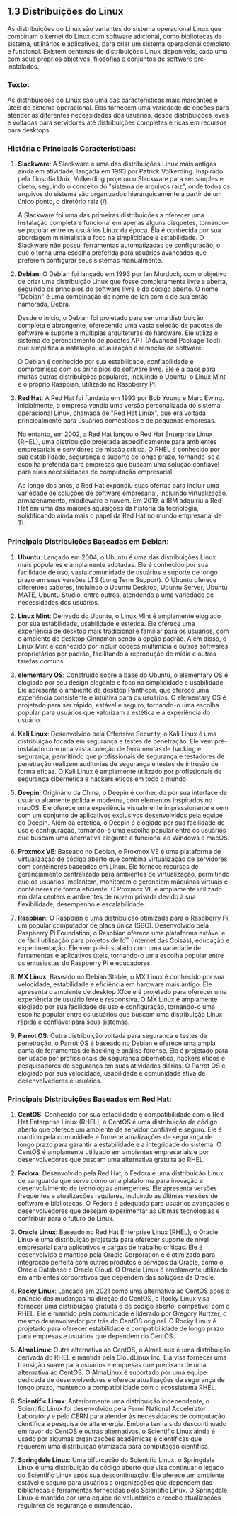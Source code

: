 ## 1.3 Distribuições do Linux

As distribuições do Linux são variantes do sistema operacional Linux que combinam o kernel do Linux com software adicional, como bibliotecas de sistema, utilitários e aplicativos, para criar um sistema operacional completo e funcional. Existem centenas de distribuições Linux disponíveis, cada uma com seus próprios objetivos, filosofias e conjuntos de software pré-instalados.

### Texto:

As distribuições do Linux são uma das características mais marcantes e úteis do sistema operacional. Elas fornecem uma variedade de opções para atender às diferentes necessidades dos usuários, desde distribuições leves e voltadas para servidores até distribuições completas e ricas em recursos para desktops.

### História e Principais Características:

1. **Slackware**:
   A Slackware é uma das distribuições Linux mais antigas ainda em atividade, lançada em 1993 por Patrick Volkerding. Inspirado pela filosofia Unix, Volkerding projetou o Slackware para ser simples e direto, seguindo o conceito do "sistema de arquivos raiz", onde todos os arquivos do sistema são organizados hierarquicamente a partir de um único ponto, o diretório raiz (/).

   A Slackware foi uma das primeiras distribuições a oferecer uma instalação completa e funcional em apenas alguns disquetes, tornando-se popular entre os usuários Linux da época. Ela é conhecida por sua abordagem minimalista e foco na simplicidade e estabilidade. O Slackware não possui ferramentas automatizadas de configuração, o que o torna uma escolha preferida para usuários avançados que preferem configurar seus sistemas manualmente.

2. **Debian**:
   O Debian foi lançado em 1993 por Ian Murdock, com o objetivo de criar uma distribuição Linux que fosse completamente livre e aberta, seguindo os princípios do software livre e do código aberto. O nome "Debian" é uma combinação do nome de Ian com o de sua então namorada, Debra.

   Desde o início, o Debian foi projetado para ser uma distribuição completa e abrangente, oferecendo uma vasta seleção de pacotes de software e suporte a múltiplas arquiteturas de hardware. Ele utiliza o sistema de gerenciamento de pacotes APT (Advanced Package Tool), que simplifica a instalação, atualização e remoção de software.

   O Debian é conhecido por sua estabilidade, confiabilidade e compromisso com os princípios do software livre. Ele é a base para muitas outras distribuições populares, incluindo o Ubuntu, o Linux Mint e o próprio Raspbian, utilizado no Raspberry Pi.

3. **Red Hat**:
   A Red Hat foi fundada em 1993 por Bob Young e Marc Ewing. Inicialmente, a empresa vendia uma versão personalizada do sistema operacional Linux, chamada de "Red Hat Linux", que era voltada principalmente para usuários domésticos e de pequenas empresas.

   No entanto, em 2002, a Red Hat lançou o Red Hat Enterprise Linux (RHEL), uma distribuição projetada especificamente para ambientes empresariais e servidores de missão crítica. O RHEL é conhecido por sua estabilidade, segurança e suporte de longo prazo, tornando-se a escolha preferida para empresas que buscam uma solução confiável para suas necessidades de computação empresarial.

   Ao longo dos anos, a Red Hat expandiu suas ofertas para incluir uma variedade de soluções de software empresarial, incluindo virtualização, armazenamento, middleware e nuvem. Em 2019, a IBM adquiriu a Red Hat em uma das maiores aquisições da história da tecnologia, solidificando ainda mais o papel da Red Hat no mundo empresarial de TI.

### Principais Distribuições Baseadas em Debian:

1. **Ubuntu**: Lançado em 2004, o Ubuntu é uma das distribuições Linux mais populares e amplamente adotadas. Ele é conhecido por sua facilidade de uso, vasta comunidade de usuários e suporte de longo prazo em suas versões LTS (Long Term Support). O Ubuntu oferece diferentes sabores, incluindo o Ubuntu Desktop, Ubuntu Server, Ubuntu MATE, Ubuntu Studio, entre outros, atendendo a uma variedade de necessidades dos usuários.

2. **Linux Mint**: Derivado do Ubuntu, o Linux Mint é amplamente elogiado por sua estabilidade, usabilidade e estética. Ele oferece uma experiência de desktop mais tradicional e familiar para os usuários, com o ambiente de desktop Cinnamon sendo a opção padrão. Além disso, o Linux Mint é conhecido por incluir codecs multimídia e outros softwares proprietários por padrão, facilitando a reprodução de mídia e outras tarefas comuns.

3. **elementary OS**: Construído sobre a base do Ubuntu, o elementary OS é elogiado por seu design elegante e foco na simplicidade e usabilidade. Ele apresenta o ambiente de desktop Pantheon, que oferece uma experiência consistente e intuitiva para os usuários. O elementary OS é projetado para ser rápido, estável e seguro, tornando-o uma escolha popular para usuários que valorizam a estética e a experiência do usuário.

4. **Kali Linux**: Desenvolvido pela Offensive Security, o Kali Linux é uma distribuição focada em segurança e testes de penetração. Ele vem pré-instalado com uma vasta coleção de ferramentas de hacking e segurança, permitindo que profissionais de segurança e testadores de penetração realizem auditorias de segurança e testes de intrusão de forma eficaz. O Kali Linux é amplamente utilizado por profissionais de segurança cibernética e hackers éticos em todo o mundo.

5. **Deepin**: Originário da China, o Deepin é conhecido por sua interface de usuário altamente polida e moderna, com elementos inspirados no macOS. Ele oferece uma experiência visualmente impressionante e vem com um conjunto de aplicativos exclusivos desenvolvidos pela equipe do Deepin. Além da estética, o Deepin é elogiado por sua facilidade de uso e configuração, tornando-o uma escolha popular entre os usuários que buscam uma alternativa elegante e funcional ao Windows e macOS.

6. **Proxmox VE**: Baseado no Debian, o Proxmox VE é uma plataforma de virtualização de código aberto que combina virtualização de servidores com contêineres baseados em Linux. Ele fornece recursos de gerenciamento centralizado para ambientes de virtualização, permitindo que os usuários implantem, monitorem e gerenciem máquinas virtuais e contêineres de forma eficiente. O Proxmox VE é amplamente utilizado em data centers e ambientes de nuvem privada devido à sua flexibilidade, desempenho e escalabilidade.

7. **Raspbian**: O Raspbian é uma distribuição otimizada para o Raspberry Pi, um popular computador de placa única (SBC). Desenvolvido pela Raspberry Pi Foundation, o Raspbian oferece uma plataforma estável e de fácil utilização para projetos de IoT (Internet das Coisas), educação e experimentação. Ele vem pré-instalado com uma variedade de ferramentas e aplicativos úteis, tornando-o uma escolha popular entre os entusiastas do Raspberry Pi e educadores.

8. **MX Linux**: Baseado no Debian Stable, o MX Linux é conhecido por sua velocidade, estabilidade e eficiência em hardware mais antigo. Ele apresenta o ambiente de desktop Xfce e é projetado para oferecer uma experiência de usuário leve e responsiva. O MX Linux é amplamente elogiado por sua facilidade de uso e configuração, tornando-o uma escolha popular entre os usuários que buscam uma distribuição Linux rápida e confiável para seus sistemas.

9. **Parrot OS**: Outra distribuição voltada para segurança e testes de penetração, o Parrot OS é baseado no Debian e oferece uma ampla gama de ferramentas de hacking e análise forense. Ele é projetado para ser usado por profissionais de segurança cibernética, hackers éticos e pesquisadores de segurança em suas atividades diárias. O Parrot OS é elogiado por sua velocidade, usabilidade e comunidade ativa de desenvolvedores e usuários.

### Principais Distribuições Baseadas em Red Hat:

1. **CentOS**: Conhecido por sua estabilidade e compatibilidade com o Red Hat Enterprise Linux (RHEL), o CentOS é uma distribuição de código aberto que oferece um ambiente de servidor confiável e seguro. Ele é mantido pela comunidade e fornece atualizações de segurança de longo prazo para garantir a estabilidade e a integridade do sistema. O CentOS é amplamente utilizado em ambientes empresariais e por desenvolvedores que buscam uma alternativa gratuita ao RHEL.

2. **Fedora**: Desenvolvido pela Red Hat, o Fedora é uma distribuição Linux de vanguarda que serve como uma plataforma para inovação e desenvolvimento de tecnologias emergentes. Ele apresenta versões frequentes e atualizações regulares, incluindo as últimas versões de software e bibliotecas. O Fedora é adequado para usuários avançados e desenvolvedores que desejam experimentar as últimas tecnologias e contribuir para o futuro do Linux.

3. **Oracle Linux**: Baseado no Red Hat Enterprise Linux (RHEL), o Oracle Linux é uma distribuição projetada para oferecer suporte de nível empresarial para aplicativos e cargas de trabalho críticas. Ele é desenvolvido e mantido pela Oracle Corporation e é otimizado para integração perfeita com outros produtos e serviços da Oracle, como o Oracle Database e Oracle Cloud. O Oracle Linux é amplamente utilizado em ambientes corporativos que dependem das soluções da Oracle.

4. **Rocky Linux**: Lançado em 2021 como uma alternativa ao CentOS após o anúncio das mudanças na direção do CentOS, o Rocky Linux visa fornecer uma distribuição gratuita e de código aberto, compatível com o RHEL. Ele é mantido pela comunidade e liderado por Gregory Kurtzer, o mesmo desenvolvedor por trás do CentOS original. O Rocky Linux é projetado para oferecer estabilidade e compatibilidade de longo prazo para empresas e usuários que dependem do CentOS.

5. **AlmaLinux**: Outra alternativa ao CentOS, o AlmaLinux é uma distribuição derivada do RHEL e mantida pela CloudLinux Inc. Ela visa fornecer uma transição suave para usuários e empresas que precisam de uma alternativa ao CentOS. O AlmaLinux é suportado por uma equipe dedicada de desenvolvedores e oferece atualizações de segurança de longo prazo, mantendo a compatibilidade com o ecossistema RHEL.

6. **Scientific Linux**: Anteriormente uma distribuição independente, o Scientific Linux foi desenvolvido pela Fermi National Accelerator Laboratory e pelo CERN para atender às necessidades de computação científica e pesquisa de alta energia. Embora tenha sido descontinuado em favor do CentOS e outras alternativas, o Scientific Linux ainda é usado por algumas organizações acadêmicas e científicas que requerem uma distribuição otimizada para computação científica.

7. **Springdale Linux**: Uma bifurcação do Scientific Linux, o Springdale Linux é uma distribuição de código aberto que visa continuar o legado do Scientific Linux após sua descontinuação. Ele oferece um ambiente estável e seguro para usuários e organizações que dependem das bibliotecas e ferramentas fornecidas pelo Scientific Linux. O Springdale Linux é mantido por uma equipe de voluntários e recebe atualizações regulares de segurança e manutenção.
